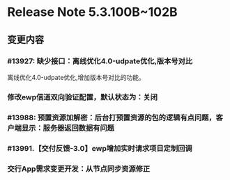 # Release Note 5.3.100B~102B
 
<!-- toc -->
 
## 变更内容

### #13927: 缺少接口：离线优化4.0-udpate优化,版本号对比

离线优化4.0-udpate优化,增加版本号对比的功能。  

### 修改ewp信道双向验证配置，默认状态为：关闭

### #13988: 预置资源加解密：后台打预置资源的包的逻辑有点问题，客户端显示：服务器返回数据有问题

### #13991.【交付反馈-3.0】ewp增加实时请求项目定制回调   

### 交行App需求变更开发：从节点同步资源修正